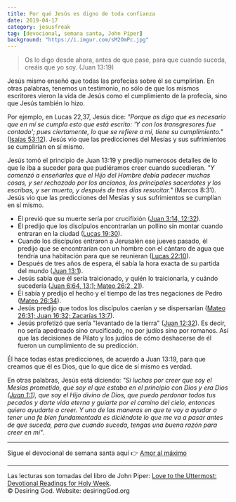```yaml
---
title: Por qué Jesús es digno de toda confianza
date: 2019-04-17
category: jesusfreak
tag: [devocional, semana santa, John Piper]
background: "https://i.imgur.com/sM2OmPc.jpg"
---
```


> Os lo digo desde ahora, antes de que pase, para que cuando suceda, creáis que yo soy. (Juan 13:19)

Jesús mismo enseñó que todas las profecías sobre él se cumplirían. En otras palabras, tenemos un testimonio, no sólo de que los mismos escritores vieron la vida de Jesús como el cumplimiento de la profecía, sino que Jesús también lo hizo.

Por ejemplo, en Lucas 22,37, Jesús dice: _"Porque os digo que es necesario que en mí se cumpla esto que está escrito: 'Y con los transgresores fue contado'; pues ciertamente, lo que se refiere a mí, tiene su cumplimiento."_ ([Isaías 53:12](https://www.biblegateway.com/passage/?search=Isa%C3%ADas+53%3A12&version=LBLA)). Jesús vio que las predicciones del Mesías y sus sufrimientos se cumplirían en sí mismo.

Jesús tomó el principio de Juan 13:19 y predijo numerosos detalles de lo que le iba a suceder para que pudiéramos creer cuando sucedieran. _"Y comenzó a enseñarles que el Hijo del Hombre debía padecer muchas cosas, y ser rechazado por los ancianos, los principales sacerdotes y los escribas, y ser muerto, y después de tres días resucitar."_ (Marcos 8:31). Jesús vio que las predicciones del Mesías y sus sufrimientos se cumplían en sí mismo.

- Él previó que su muerte sería por crucifixión ([Juan 3:14, 12:32](https://www.biblegateway.com/passage/?search=Juan+3%3A14%2C+12%3A32&version=LBLA)).
- Él predijo que los discípulos encontrarían un pollino sin montar cuando entraran en la ciudad ([Lucas 19:30](https://www.biblegateway.com/passage/?search=Lucas+19%3A30&version=LBLA)).
- Cuando los discípulos entraron a Jerusalén ese jueves pasado, él predijo que se encontrarían con un hombre con el cántaro de agua que tendría una habitación para que se reunieran ([Lucas 22:10](https://www.biblegateway.com/passage/?search=Lucas+22%3A10&version=LBLA)).
- Después de tres años de espera, él sabía la hora exacta de su partida del mundo ([Juan 13:1](https://www.biblegateway.com/passage/?search=Juan+13%3A1&version=LBLA)).
- Jesús sabía que él sería traicionado, y quién lo traicionaría, y cuándo sucedería ([Juan 6:64, 13:1; Mateo 26:2, 21](https://www.biblegateway.com/passage/?search=Juan+6%3A64%2C+13%3A1%3B+Mateo+26%3A2%2C+21&version=LBLA)).
- Él sabía y predijo el hecho y el tiempo de las tres negaciones de Pedro ([Mateo 26:34](https://www.biblegateway.com/passage/?search=Mateo+26%3A34&version=LBLA)).
- Jesús predijo que todos los discípulos caerían y se dispersarían ([Mateo 26:31; Juan 16:32; Zacarías 13:7](https://www.biblegateway.com/passage/?search=Mateo+26%3A31%3B+Juan+16%3A32%3B+Zacar%C3%ADas+13%3A7&version=LBLA)).
- Jesús profetizó que sería "levantado de la tierra" ([Juan 12:32](https://www.biblegateway.com/passage/?search=Juan+12%3A32&version=LBLA)). Es decir, no sería apedreado sino crucificado, no por judíos sino por romanos. Así que las decisiones de Pilato y los judíos de cómo deshacerse de él fueron un cumplimiento de su predicción.

Él hace todas estas predicciones, de acuerdo a Juan 13:19, para que creamos que él es Dios, que lo que dice de sí mismo es verdad.

En otras palabras, Jesús está diciendo: _"Si luchas por creer que soy el Mesías prometido, que soy el que estaba en el principio con Dios y era Dios ([Juan 1:1](https://www.biblegateway.com/passage/?search=Juan+1%3A1&version=LBLA)), que soy el Hijo divino de Dios, que puedo perdonar todos tus pecados y darte vida eterna y guiarte por el camino del cielo, entonces quiero ayudarte a creer. Y una de las maneras en que te voy a ayudar a tener una fe bien fundamentada es diciéndote lo que me va a pasar antes de que suceda, para que cuando suceda, tengas una buena razón para creer en mí"_.

---

Sigue el devocional de semana santa aquí 👉 [Amor al máximo](/jesusfreak/amor-al-maximo)

---

Las lecturas son tomadas del libro de John Piper: [Love to the Uttermost: Devotional Readings for Holy Week](https://www.desiringgod.org/books/love-to-the-uttermost).<br>
© Desiring God. Website: desiringGod.org
